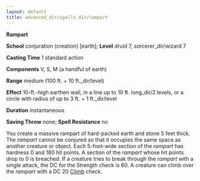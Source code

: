 ```yaml
---
layout: default
title: advanced_dir/spells_dir/rampart
---
```

 **Rampart**

**School** conjuration (creation) [earth]; **Level** druid 7, sorcerer_dir/wizard 7

**Casting Time** 1 standard action

**Components** V, S, M (a handful of earth)

**Range** medium (100 ft. + 10 ft._dir/level)

**Effect** 10-ft.-high earthen wall, in a line up to 10 ft. long_dir/2 levels, or a circle with radius of up to 3 ft. + 1 ft._dir/level

**Duration** instantaneous

**Saving Throw** none; **Spell Resistance** no

You create a massive rampart of hard-packed earth and stone 5 feet thick. The _rampart_ cannot be conjured so that it occupies the same space as another creature or object. Each 5-foot-wide section of the _rampart_ has hardness 0 and 180 hit points. A section of the _rampart_ whose hit points drop to 0 is breached. If a creature tries to break through the _rampart_ with a single attack, the DC for the Strength check is 60. A creature can climb over the _rampart_ with a DC 20 [Climb](../../skills_dir/climb#_climb) check.

